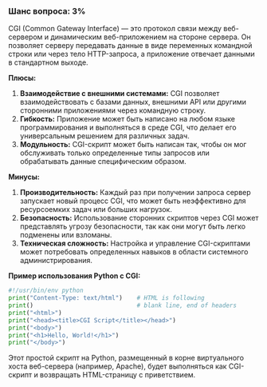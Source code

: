 ### Шанс вопроса: 3%

CGI (Common Gateway Interface) — это протокол связи между веб-сервером и динамическим веб-приложением на стороне сервера. Он позволяет серверу передавать данные в виде переменных командной строки или через тело HTTP-запроса, а приложение отвечает данными в стандартном выходе.

**Плюсы:**
1. **Взаимодействие с внешними системами:** CGI позволяет взаимодействовать с базами данных, внешними API или другими сторонними приложениями через командную строку.
2. **Гибкость:** Приложение может быть написано на любом языке программирования и выполняться в среде CGI, что делает его универсальным решением для различных задач.
3. **Модульность:** CGI-скрипт может быть написан так, чтобы он мог обслуживать только определенные типы запросов или обрабатывать данные специфическим образом.

**Минусы:**
1. **Производительность:** Каждый раз при получении запроса сервер запускает новый процесс CGI, что может быть неэффективно для ресурсоемких задач или больших нагрузок.
2. **Безопасность:** Использование сторонних скриптов через CGI может представлять угрозу безопасности, так как они могут быть легко подменены или взломаны.
3. **Техническая сложность:** Настройка и управление CGI-скриптами может потребовать определенных навыков в области системного администрирования.

**Пример использования Python с CGI:**
```python
#!/usr/bin/env python
print("Content-Type: text/html")    # HTML is following
print()                             # blank line, end of headers
print("<html>")
print("<head><title>CGI Script</title></head>")
print("<body>")
print("<h1>Hello, World!</h1>")
print("</body>")
```
Этот простой скрипт на Python, размещенный в корне виртуального хоста веб-сервера (например, Apache), будет выполняться как CGI-скрипт и возвращать HTML-страницу с приветствием.